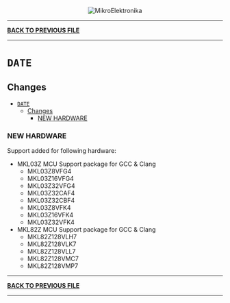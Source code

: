 <p align="center">
  <img src="http://www.mikroe.com/img/designs/beta/logo_small.png?raw=true" alt="MikroElektronika"/>
</p>

---

**[BACK TO PREVIOUS FILE](../changelog.md)**

---

# `DATE`

## Changes

- [`DATE`](#date)
  - [Changes](#changes)
    - [NEW HARDWARE](#new-hardware)

### NEW HARDWARE

Support added for following hardware:

+ MKL03Z MCU Support package for GCC & Clang
  + MKL03Z8VFG4
  + MKL03Z16VFG4
  + MKL03Z32VFG4
  + MKL03Z32CAF4
  + MKL03Z32CBF4
  + MKL03Z8VFK4
  + MKL03Z16VFK4
  + MKL03Z32VFK4
+ MKL82Z MCU Support package for GCC & Clang
  + MKL82Z128VLH7
  + MKL82Z128VLK7
  + MKL82Z128VLL7
  + MKL82Z128VMC7
  + MKL82Z128VMP7

---

**[BACK TO PREVIOUS FILE](../changelog.md)**

---
